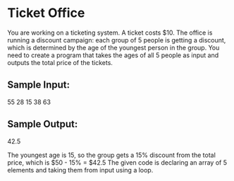 # Ticket Office


You are working on a ticketing system. A ticket costs $10.
The office is running a discount campaign: each group of 5 people is getting a discount, which is determined by the age of the youngest person in the group.
You need to create a program that takes the ages of all 5 people as input and outputs the total price of the tickets.

## Sample Input:
55
28
15
38
63

## Sample Output:
42.5

The youngest age is 15, so the group gets a 15% discount from the total price, which is $50 - 15% = $42.5
The given code is declaring an array of 5 elements and taking them from input using a loop.
